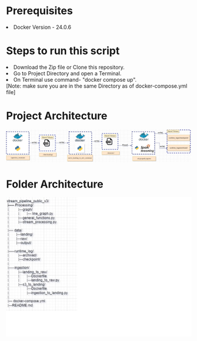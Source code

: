 <left>
<h1>Prerequisites</h1>
<ls>
<li>Docker Version - 24.0.6</li>
</ls>
<h1>Steps to run this script</h1>

<ls>
<li>Download the Zip file or Clone this repository.</li>
<li>Go to Project Directory and open a Terminal.</li>
<li>On Terminal use command- "docker compose up".<br />
[Note: make sure you are in the same Directory as of docker-compose.yml file]</li>
</ls>

<h1> Project Architecture </h1>
<img src="./images\project_architecture.jpg" alt="Project Architecture">

<h1> Folder Architecture </h1>
<img src="./images/folder_structure.png" alt="Folder Architecture">
